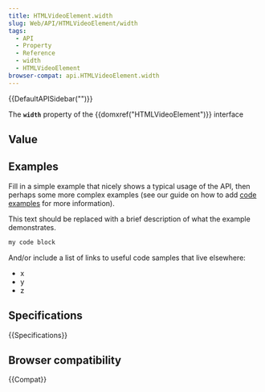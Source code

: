 ```yaml
---
title: HTMLVideoElement.width
slug: Web/API/HTMLVideoElement/width
tags:
  - API
  - Property
  - Reference
  - width
  - HTMLVideoElement
browser-compat: api.HTMLVideoElement.width
---
```

{{DefaultAPISidebar("")}}

The **`width`** property of the {{domxref("HTMLVideoElement")}} interface 

## Value



## Examples

Fill in a simple example that nicely shows a typical usage of the API, then perhaps some more complex examples (see our guide on how to add [code examples](/en-US/docs/MDN/Contribute/Structures/Code_examples) for more information).

This text should be replaced with a brief description of what the example demonstrates.

```js
my code block
```

And/or include a list of links to useful code samples that live elsewhere:

*   x
*   y
*   z

## Specifications

{{Specifications}}

## Browser compatibility

{{Compat}}


